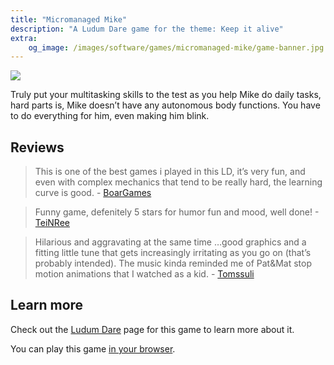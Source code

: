 ```yaml
---
title: "Micromanaged Mike"
description: "A Ludum Dare game for the theme: Keep it alive"
extra:
    og_image: /images/software/games/micromanaged-mike/game-banner.jpg
---
```


![](/images/software/games/micromanaged-mike/game-banner.jpg)

Truly put your multitasking skills to the test as you help Mike do daily tasks, hard parts is, Mike doesn’t have any autonomous body functions. You have to do everything for him, even making him blink.

## Reviews

> This is one of the best games i played in this LD, it’s very fun, and even with complex mechanics that tend to be really hard, the learning curve is good. - [BoarGames](https://ldjam.com/users/boargames)

> Funny game, defenitely 5 stars for humor fun and mood, well done! - [TeiNRee](https://ldjam.com/users/teinree)

> Hilarious and aggravating at the same time …good graphics and a fitting little tune that gets increasingly irritating as you go on (that’s probably intended). The music kinda reminded me of Pat&Mat stop motion animations that I watched as a kid. - [Tomssuli](https://ldjam.com/users/tomssuli)

## Learn more

Check out the [Ludum Dare](https://ldjam.com/events/ludum-dare/46/micromanaged-mike) page for this game to learn more about it.

You can play this game [in your browser](https://rsninja.dev/LudumDare46/).
